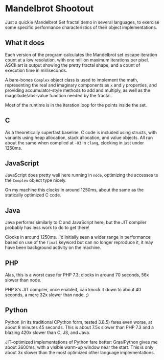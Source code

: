 # Mandelbrot Shootout

Just a quickie Mandelbrot Set fractal demo in several languages, to exercise some specific performance characteristics of their object implementations.

## What it does

Each version of the program calculates the Mandelbrot set escape iteration count at a low resolution, with one million maximum iterations per pixel. ASCII art is output showing the pretty fractal shape, and a count of execution time in milliseconds.

A bare-bones `Complex` object class is used to implement the math, representing the real and imaginary components as `x` and `y` properties, and providing accumulator-style methods to add and multiply, as well as the magnitude/abs-value function needed by the fractal.

Most of the runtime is in the iteration loop for the points inside the set.

## C

As a theoretically superfast baseline, C code is included using structs, with variants using heap allocation, stack allocation, and value objects. All run about the same when compiled at `-O3` in `clang`, clocking in just under 1250ms.

## JavaScript

JavaScript does pretty well here running in `node`, optimizing the accesses to the `Complex` object type nicely.

On my machine this clocks in around 1250ms, about the same as the statically optimized C code.

## Java

Java performs similarly to C and JavaScript here, but the JIT compiler probably has less work to do to get there!

Clocks in around 1250ms. I'd initially seen a wider range in performance based on use of the `final` keyword but can no longer reproduce it, it may have been background activity on the machine.

## PHP

Alas, this is a worst case for PHP 7.3; clocks in around 70 seconds, 56x slower than node.

PHP 8's JIT compiler, once enabled, can knock it down to about 40 seconds, a mere 32x slower than node. ;)

## Python

Python (in its traditional CPython form, tested 3.8.5) fares even worse, at about 8 minutes 45 seconds. This is about 7.5x slower than PHP 7.3 and a blazing 420x slower than C, JS, and Java.

JIT-optimized implementations of Python fare better: GraalPython gives me about 3600ms, with a visible warm-up window near the start. This is only about 3x slower than the most optimized other language implementations.
